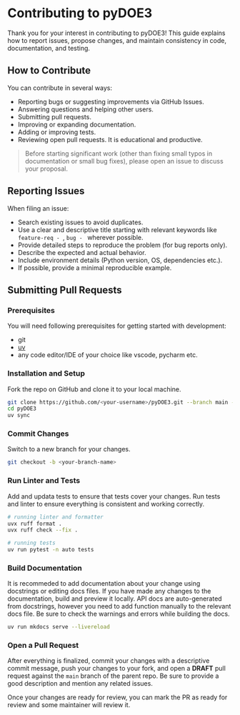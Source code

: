 # Contributing to pyDOE3

Thank you for your interest in contributing to pyDOE3! 
This guide explains how to report issues, propose changes, and maintain consistency in code, documentation, and testing.

## How to Contribute

You can contribute in several ways:

- Reporting bugs or suggesting improvements via GitHub Issues.
- Answering questions and helping other users.
- Submitting pull requests.
- Improving or expanding documentation.
- Adding or improving tests.
- Reviewing open pull requests. It is educational and productive.

> Before starting significant work (other than fixing small typos in documentation or small bug fixes), please open an issue to discuss your proposal.

## Reporting Issues

When filing an issue:

- Search existing issues to avoid duplicates.
- Use a clear and descriptive title starting with relevant keywords like `feature-req - `, `bug - ` wherever possible.
- Provide detailed steps to reproduce the problem (for bug reports only).
- Describe the expected and actual behavior.
- Include environment details (Python version, OS, dependencies etc.).
- If possible, provide a minimal reproducible example.

## Submitting Pull Requests

### Prerequisites

You will need following prerequisites for getting started with development:

- git
- [uv](https://docs.astral.sh/uv/getting-started/installation)
- any code editor/IDE of your choice like vscode, pycharm etc.

### Installation and Setup

Fork the repo on GitHub and clone it to your local machine.

```bash
git clone https://github.com/<your-username>/pyDOE3.git --branch main --depth 1
cd pyDOE3
uv sync
```

### Commit Changes

Switch to a new branch for your changes.

```bash
git checkout -b <your-branch-name>
```

### Run Linter and Tests

Add and updata tests to ensure that tests cover your changes. Run tests and linter to ensure everything is consistent and working correctly.

```bash
# running linter and formatter
uvx ruff format .
uvx ruff check --fix .

# running tests
uv run pytest -n auto tests
```

### Build Documentation

It is recommeded to add documentation about your change using docstrings or editing docs files. If you have made any changes to the documentation, build and preview it locally. API docs are auto-generated from docstrings, however you need to add function manually to the relevant docs file. Be sure to check the warnings and errors while building the docs.

```bash
uv run mkdocs serve --livereload
```

### Open a Pull Request

After everything is finalized, commit your changes with a descriptive commit message, push your changes to your fork, and open a **DRAFT** pull request against the `main` branch of the parent repo. Be sure to provide a good description and mention any related issues.

Once your changes are ready for review, you can mark the PR as ready for review and some maintainer will review it.
